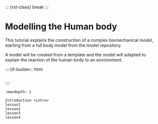 ::: {rst-class} break
:::

# Modelling the Human body

This tutorial explains the construction of a complex biomechanical model,
starting from a full body model from the model repository.

A model will be created from a template and the model will adapted to explain
the reaction of the human body to an environment.

::::{if-builder:: html
```{rubric} Tutorial content
```
::::

```{toctree}
:maxdepth: 1

Introduction <intro>
lesson1
lesson2
lesson3
lesson4
```
